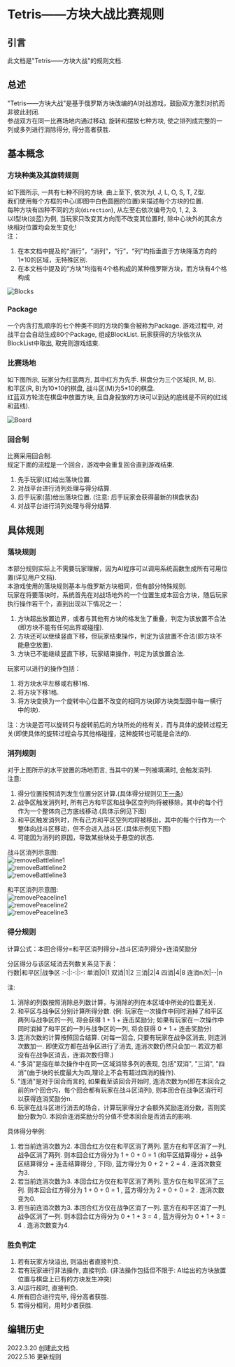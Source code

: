 # Tetris——方块大战比赛规则

## 引言

此文档是"Tetris——方块大战"的规则文档.

## 总述

"Tetris——方块大战"是基于俄罗斯方块改编的AI对战游戏，鼓励双方激烈对抗而非彼此封闭.  
参战双方在同一比赛场地内通过移动, 旋转和摆放七种方块, 使之排列成完整的一列或多列进行消除得分, 得分高者获胜.

## 基本概念

### 方块种类及其旋转规则

如下图所示, 一共有七种不同的方块. 由上至下, 依次为I, J, L, O, S, T, Z型.  
我们使用每个方框的中心(即图中白色圆圈的位置)来描述每个方块的位置.  
每种方块有四种不同的方向(`direction`), 从左至右依次编号为0, 1, 2, 3.  
以I型块(淡蓝)为例, 当玩家只改变其方向而不改变其位置时, 除中心块外的其余方块相对位置均会发生变化!  
注：  
  
   1. 在本文档中提及的“消行”，“消列”，“行”，“列”均指垂直于方块降落方向的1\*10的区域，无特殊区别.
   2. 在本文档中提及的“方块”均指有4个格构成的某种俄罗斯方块，而方块有4个格构成

![Blocks](./pictures/blocks.png)

### Package

一个内含打乱顺序的七个种类不同的方块的集合被称为Package. 游戏过程中, 对战平台会自动生成80个Package, 组成BlockList. 玩家获得的方块依次从BlockList中取出, 取完则游戏结束.

### 比赛场地

如下图所示, 玩家分为红蓝两方, 其中红方为先手. 棋盘分为三个区域(R, M, B).  
和平区(R, B)为10\*10的棋盘, 战斗区(M)为5\*10的棋盘.  
红蓝双方轮流在棋盘中放置方块, 且自身投放的方块可以到达的底线是不同的(红线和蓝线).  

![Board](./pictures/board.png)

### 回合制

比赛采用回合制.  
规定下面的流程是一个回合，游戏中会重复回合直到游戏结束.  

   1. 先手玩家(红)给出落块位置.
   2. 对战平台进行消列处理与得分结算.
   3. 后手玩家(蓝)给出落块位置. (注意: 后手玩家会获得最新的棋盘状态)
   4. 对战平台进行消列处理与得分结算.

## 具体规则

### 落块规则
本部分规则实际上不需要玩家理解，因为AI程序可以调用系统函数生成所有可用位置(详见用户文档).  
本游戏使用的落块规则基本与俄罗斯方块相同，但有部分特殊规则.  
玩家在将要落块时，系统首先在对战场地外的一个位置生成本回合方块，随后玩家执行操作若干个，直到出现以下情况之一： 
  
   1. 方块超出放置边界，或者与其他有方块的格发生了重叠，判定为该放置不合法(即方块不能有任何出界或碰撞).  
   2. 方块还可以继续竖直下移，但玩家结束操作，判定为该放置不合法(即方块不能悬空放置).  
   3. 方块已不能继续竖直下移，玩家结束操作，判定为该放置合法.  
  
玩家可以进行的操作包括：  
  
   1. 将方块水平左移或右移1格.  
   2. 将方块下移1格.  
   3. 将方块变换为一个旋转中心位置不改变的相同方块(即方块类型图中每一横行中的块).  

注：方块是否可以旋转只与旋转前后的方块所处的格有关，而与具体的旋转过程无关(即使具体的旋转过程会与其他格碰撞，这种旋转也可能是合法的).  

 

### 消列规则

对于上图所示的水平放置的场地而言, 当其中的某一列被填满时, 会触发消列.  
注意:

   1. 得分位置按照消列发生位置分区计算.(具体得分规则见[下一条](#得分规则))
   2. 战争区触发消列时, 所有己方和平区和战争区空列均将被移除，其中的每个行作为一个整体向己方底线移动.(具体示例见下图)    
   3. 和平区触发消列时，所有己方和平区空列均将被移出，其中的每个行作为一个整体向战斗区移动，但不会进入战斗区.(具体示例见下图)
   4. 可能因为消列的原因，导致某些块处于悬空的状态.  

战斗区消列示意图:  
![removeBattleline1](./pictures/removeBattleline1.jpg)  
![removeBattleline2](./pictures/removeBattleline2.jpg)  
![removeBattleline3](./pictures/removeBattleline3.jpg)  

和平区消列示意图:  
![removePeaceline1](./pictures/removePeaceline1.jpg)  
![removePeaceline2](./pictures/removePeaceline2.jpg)  
![removePeaceline3](./pictures/removePeaceline3.png)  

### 得分规则

计算公式：本回合得分=和平区消列得分+战斗区消列得分+连消奖励分  

分区得分与该区域消去列数关系见下表：  
行数|和平区|战争区
:-:|:-:|:-:
单消|0|1
双消|1|2
三消|2|4
四消|4|8
连消n次|--|n

注:

   1. 消除的列数按照消除总列数计算，与消除的列在本区域中所处的位置无关.  
   2. 和平区与战争区分别计算所得分数. (例: 玩家在一次操作中同时消掉了和平区两列与战争区的一列, 将会获得 1 + 1 + 连击奖励分; 如果有玩家在一次操作中同时消掉了和平区的一列与战争区的一列, 将会获得 0 + 1 + 连击奖励分)  
   3. 连消次数的计算按照回合结算. (对每一回合, 只要有玩家在战争区消去, 则连消次数加一. 即使双方都在战争区进行了消去, 连消次数仍然只会加一.若双方都没有在战争区消去，连消次数归零.)  
   4. "多消"是指在单次操作中在同一区域消除多列的表现, 包括"双消", "三消", "四消"(由于块的长度最大为四,理论上不会有超过四消的操作).  
   5. "连消"是对于回合而言的, 如果截至该回合开始时, 连消次数为n(即在本回合之前的n个回合内，每个回合都有玩家在战斗区消列), 则本回合在战争区消行可以获得连消奖励分n.  
   6. 玩家在战斗区进行消去的场合，计算玩家得分才会额外奖励连消分数，否则奖励分数为0. 本回合连消奖励分的分值不受本回合是否消去的影响.  

具体得分举例:

   1. 若当前连消次数为2. 本回合红方仅在和平区消了两列. 蓝方在和平区消了一列, 战争区消了两列. 则本回合红方得分为 1 + 0 + 0 = 1 (和平区结算得分 + 战争区结算得分 + 连击结算得分 , 下同), 蓝方得分为 0 + 2 + 2 = 4 . 连消次数变为3.
   2. 若当前连消次数为3. 本回合红方仅在和平区消了两列. 蓝方仅在和平区消了三列. 则本回合红方得分为 1 + 0 + 0 = 1 , 蓝方得分为 2 + 0 + 0 = 2 . 连消次数变为0.
   3. 若当前连消次数为3. 本回合红方仅在战争区消了一列. 蓝方在和平区消了一列, 战争区消了一列. 则本回合红方得分为 0 + 1 + 3 = 4 , 蓝方得分为 0 + 1 + 3 = 4 . 连消次数变为4.

### 胜负判定
   
   1. 若有玩家方块溢出, 则溢出者直接判负.
   2. 若有玩家进行非法操作, 直接判负. (非法操作包括但不限于: AI给出的方块放置位置与棋盘上已有的方块发生冲突)
   3. AI运行超时, 直接判负.
   4. 所有回合进行完毕, 得分高者获胜.  
   5. 若得分相同，用时少者获胜.  

## 编辑历史

2022.3.20 创建此文档  
2022.5.16 更新规则  

